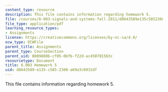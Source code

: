 ```yaml
---
content_type: resource
description: This file contains information regarding homework 5.
file: /courses/6-003-signals-and-systems-fall-2011/d8643589e135c5852360a69a3c0932df_MIT6_003F11_hw05.pdf
file_type: application/pdf
learning_resource_types:
- Assignments
license: https://creativecommons.org/licenses/by-nc-sa/4.0/
ocw_type: OCWFile
parent_title: Assignments
parent_type: CourseSection
parent_uid: 0809880b-cf05-0bfb-f22d-ac450701563c
resourcetype: Document
title: 6.003 Homework 5
uid: d8643589-e135-c585-2360-a69a3c0932df
---
```

This file contains information regarding homework 5.
